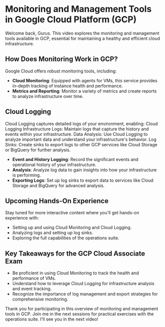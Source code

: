 # Monitoring and Management Tools in Google Cloud Platform (GCP)

Welcome back, Gurus. This video explores the monitoring and management tools available in GCP, essential for maintaining a healthy and efficient cloud infrastructure.

## How Does Monitoring Work in GCP?

Google Cloud offers robust monitoring tools, including:

- **Cloud Monitoring**: Equipped with agents for VMs, this service provides in-depth tracking of instance health and performance.
- **Metrics and Reporting**: Monitor a variety of metrics and create reports to analyze infrastructure over time.

## Cloud Logging

Cloud Logging captures detailed logs of your environment, enabling:
Cloud Logging
Infrastructure Logs: Maintain logs that capture the history and events within your infrastructure.
Data Analysis: Use Cloud Logging to analyze important data and understand your infrastructure's behavior.
Log Sinks: Create sinks to export logs to other GCP services like Cloud Storage or BigQuery for further analysis.

- **Event and History Logging**: Record the significant events and operational history of your infrastructure.
- **Analysis**: Analyze log data to gain insights into how your infrastructure is performing.
- **Exporting Logs**: Set up log sinks to export data to services like Cloud Storage and BigQuery for advanced analysis.

## Upcoming Hands-On Experience

Stay tuned for more interactive content where you'll get hands-on experience with:

- Setting up and using Cloud Monitoring and Cloud Logging.
- Analyzing logs and setting up log sinks.
- Exploring the full capabilities of the operations suite.

## Key Takeaways for the GCP Cloud Associate Exam

- Be proficient in using Cloud Monitoring to track the health and performance of VMs.
- Understand how to leverage Cloud Logging for infrastructure analysis and event tracking.
- Recognize the importance of log management and export strategies for comprehensive monitoring.

Thank you for participating in this overview of monitoring and management tools in GCP. Join me in the next sessions for practical exercises with the operations suite. I'll see you in the next video!
